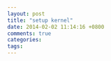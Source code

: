 ```yaml
---
layout: post
title: "setup kernel"
date: 2014-02-02 11:14:16 +0800
comments: true
categories: 
tags: 
---
```

